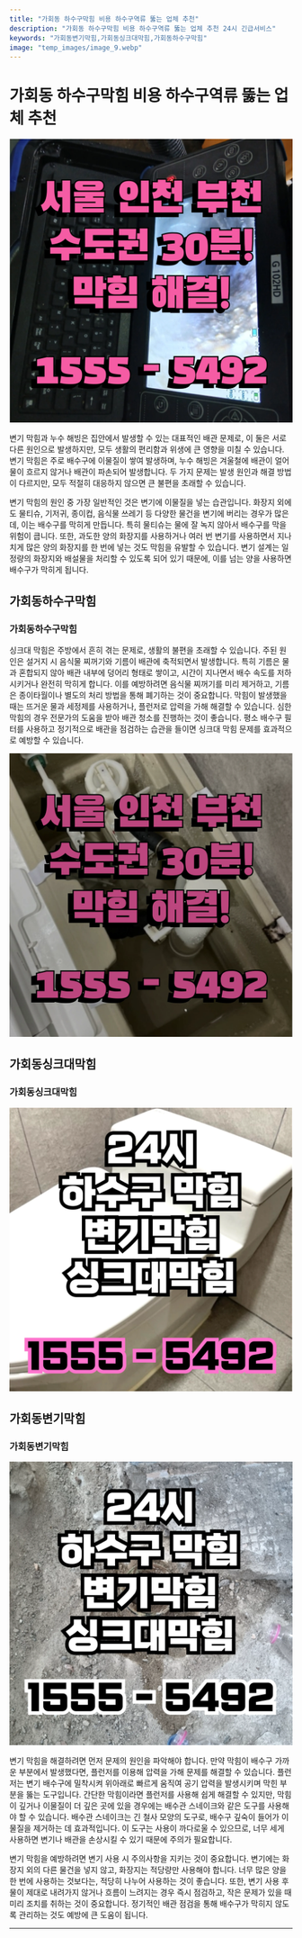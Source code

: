 ```yaml
---
title: "가회동 하수구막힘 비용 하수구역류 뚫는 업체 추천"
description: "가회동 하수구막힘 비용 하수구역류 뚫는 업체 추천 24시 긴급서비스"
keywords: "가회동변기막힘,가회동싱크대막힘,가회동하수구막힘"
image: "temp_images/image_9.webp"
---
```


# 가회동 하수구막힘 비용 하수구역류 뚫는 업체 추천

![가회동하수구막힘](temp_images/image_6.webp) 

변기 막힘과 누수 해빙은 집안에서 발생할 수 있는 대표적인 배관 문제로, 이 둘은 서로 다른 원인으로 발생하지만, 모두 생활의 편리함과 위생에 큰 영향을 미칠 수 있습니다. 변기 막힘은 주로 배수구에 이물질이 쌓여 발생하며, 누수 해빙은 겨울철에 배관이 얼어 물이 흐르지 않거나 배관이 파손되어 발생합니다. 두 가지 문제는 발생 원인과 해결 방법이 다르지만, 모두 적절히 대응하지 않으면 큰 불편을 초래할 수 있습니다.

변기 막힘의 원인 중 가장 일반적인 것은 변기에 이물질을 넣는 습관입니다. 화장지 외에도 물티슈, 기저귀, 종이컵, 음식물 쓰레기 등 다양한 물건을 변기에 버리는 경우가 많은데, 이는 배수구를 막히게 만듭니다. 특히 물티슈는 물에 잘 녹지 않아서 배수구를 막을 위험이 큽니다. 또한, 과도한 양의 화장지를 사용하거나 여러 번 변기를 사용하면서 지나치게 많은 양의 화장지를 한 번에 넣는 것도 막힘을 유발할 수 있습니다. 변기 설계는 일정량의 화장지와 배설물을 처리할 수 있도록 되어 있기 때문에, 이를 넘는 양을 사용하면 배수구가 막히게 됩니다.


## 가회동하수구막힘

### 가회동하수구막힘

싱크대 막힘은 주방에서 흔히 겪는 문제로, 생활의 불편을 초래할 수 있습니다. 주된 원인은 설거지 시 음식물 찌꺼기와 기름이 배관에 축적되면서 발생합니다. 특히 기름은 물과 혼합되지 않아 배관 내부에 덩어리 형태로 쌓이고, 시간이 지나면서 배수 속도를 저하시키거나 완전히 막히게 합니다. 이를 예방하려면 음식물 찌꺼기를 미리 제거하고, 기름은 종이타월이나 별도의 처리 방법을 통해 폐기하는 것이 중요합니다. 막힘이 발생했을 때는 뜨거운 물과 세정제를 사용하거나, 플런저로 압력을 가해 해결할 수 있습니다. 심한 막힘의 경우 전문가의 도움을 받아 배관 청소를 진행하는 것이 좋습니다. 평소 배수구 필터를 사용하고 정기적으로 배관을 점검하는 습관을 들이면 싱크대 막힘 문제를 효과적으로 예방할 수 있습니다.

![가회동하수구막힘](temp_images/image_4.webp) 



## 가회동싱크대막힘

### 가회동싱크대막힘

![가회동싱크대막힘](temp_images/image_3.webp) 



## 가회동변기막힘

### 가회동변기막힘

![가회동변기막힘](temp_images/image_8.webp) 

  변기 막힘을 해결하려면 먼저 문제의 원인을 파악해야 합니다. 만약 막힘이 배수구 가까운 부분에서 발생했다면, 플런저를 이용해 압력을 가해 문제를 해결할 수 있습니다. 플런저는 변기 배수구에 밀착시켜 위아래로 빠르게 움직여 공기 압력을 발생시키며 막힌 부분을 뚫는 도구입니다. 간단한 막힘이라면 플런저를 사용해 쉽게 해결할 수 있지만, 막힘이 깊거나 이물질이 더 깊은 곳에 있을 경우에는 배수관 스네이크와 같은 도구를 사용해야 할 수 있습니다. 배수관 스네이크는 긴 철사 모양의 도구로, 배수구 깊숙이 들어가 이물질을 제거하는 데 효과적입니다. 이 도구는 사용이 까다로울 수 있으므로, 너무 세게 사용하면 변기나 배관을 손상시킬 수 있기 때문에 주의가 필요합니다.

변기 막힘을 예방하려면 변기 사용 시 주의사항을 지키는 것이 중요합니다. 변기에는 화장지 외의 다른 물건을 넣지 않고, 화장지는 적당량만 사용해야 합니다. 너무 많은 양을 한 번에 사용하는 것보다는, 적당히 나누어 사용하는 것이 좋습니다. 또한, 변기 사용 후 물이 제대로 내려가지 않거나 흐름이 느려지는 경우 즉시 점검하고, 작은 문제가 있을 때 미리 조치를 취하는 것이 중요합니다. 정기적인 배관 점검을 통해 배수구가 막히지 않도록 관리하는 것도 예방에 큰 도움이 됩니다.

---

